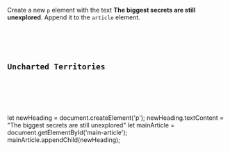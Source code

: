 Create a new `p` element
with the text **The biggest secrets are
still unexplored**. Append it to
the `article` element.

<codeblock language="javascript" type="exercise" testMode="fixedInput">
<code>
<panel language="html">
<article id="main-article">
  <h2>Uncharted Territories</h2>
</article>
</panel>
<panel language="javascript">

</panel>
</code>

<solution>
let newHeading = document.createElement('p');
newHeading.textContent = "The biggest secrets are still unexplored"
let mainArticle = document.getElementById('main-article');
mainArticle.appendChild(newHeading);
</solution>
</codeblock>